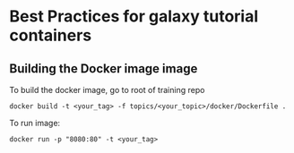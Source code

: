 # Best Practices for galaxy tutorial containers


## Building the Docker image image

To build the docker image, go to root of training repo

```docker build -t <your_tag> -f topics/<your_topic>/docker/Dockerfile .```

To run image:

```docker run -p "8080:80" -t <your_tag>```

